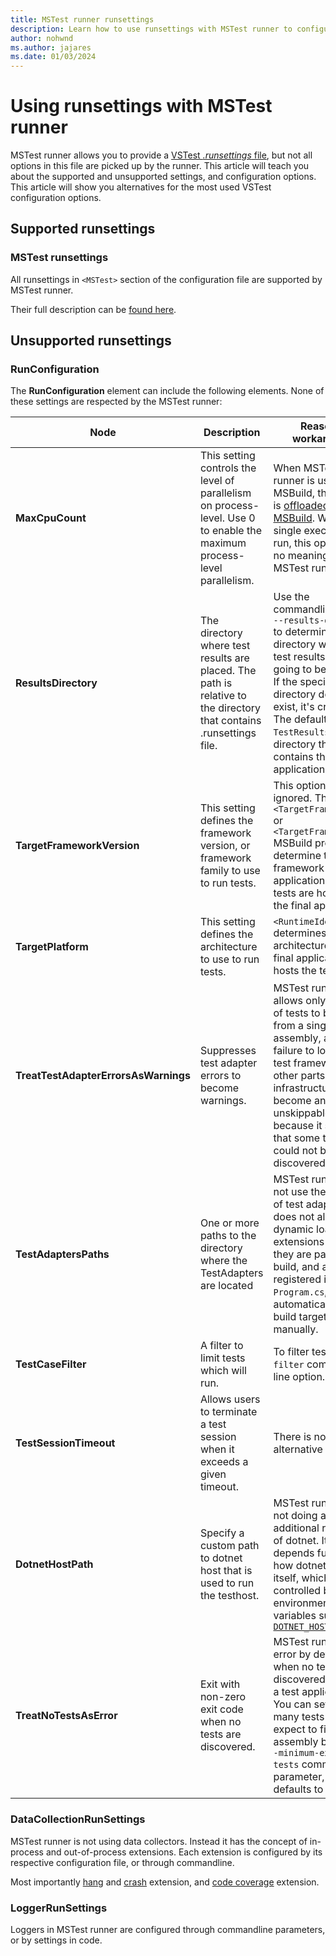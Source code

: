 ```yaml
---
title: MSTest runner runsettings
description: Learn how to use runsettings with MSTest runner to configure MSTest test framework.
author: nohwnd
ms.author: jajares
ms.date: 01/03/2024
---
```



# Using runsettings with MSTest runner

MSTest runner allows you to provide a [VSTest *.runsettings* file](https://learn.microsoft.com/visualstudio/test/configure-unit-tests-by-using-a-dot-runsettings-file), but not all options in this file are picked up by the runner. This article will teach you about the supported and unsupported settings, and configuration options. This article will show you alternatives for the most used VSTest configuration options.

## Supported runsettings

### MSTest runsettings

All runsettings in `<MSTest>` section of the configuration file are supported by MSTest runner.

Their full description can be [found here](https://learn.microsoft.com/visualstudio/test/configure-unit-tests-by-using-a-dot-runsettings-file?view=vs-2022#mstest-element).

## Unsupported runsettings

### RunConfiguration

The **RunConfiguration** element can include the following elements. None of these settings are respected by the MSTest runner:

|Node|Description|Reason / workaround |
|-|-|-|
|**MaxCpuCount**|This setting controls the level of parallelism on process-level. Use 0 to enable the maximum process-level parallelism.| When MSTest runner is used with MSBuild, this option is [offloaded to MSBuild](https://learn.microsoft.com/visualstudio/msbuild/building-multiple-projects-in-parallel-with-msbuild). When a single executable is run, this option has no meaning for MSTest runner.
|**ResultsDirectory**|The directory where test results are placed. The path is relative to the directory that contains .runsettings file.| Use the commandline option `--results-directory` to determine the directory where the test results are going to be placed. If the specified directory doesn't exist, it's created. The default is `TestResults` in the directory that contains the test application.
|**TargetFrameworkVersion**| This setting defines the framework version, or framework family to use to run tests.| This option is ignored. The `<TargetFramework>` or `<TargetFrameworks>` MSBuild properties determine the target framework of the application. The tests are hosted in the final application.
|**TargetPlatform**|This setting defines the architecture to use to run tests. | `<RuntimeIdentifier>` determines the architecture of the final application that hosts the tests.
|**TreatTestAdapterErrorsAsWarnings**|Suppresses test adapter errors to become warnings. | MSTest runner allows only one type of tests to be run from a single assembly, and failure to load the test framework or other parts of infrastructure will become an unskippable error, because it signifies that some tests could not be discovered or run.
|**TestAdaptersPaths**| One or more paths to the directory where the TestAdapters are located| MSTest runner does not use the concept of test adapters and does not allow dynamic loading of extensions unless they are part of the build, and are registered in `Program.cs`, either automatically via build targets or manually. |
|**TestCaseFilter**| A filter to limit tests which will run. | To filter tests use `--filter` command line option.
|**TestSessionTimeout**|Allows users to terminate a test session when it exceeds a given timeout.| There is no alternative option. |
|**DotnetHostPath**|Specify a custom path to dotnet host that is used to run the testhost. | MSTest runner is not doing any additional resolving of dotnet. It depends fully on how dotnet resolves itself, which can be controlled by environment variables such as [`DOTNET_HOST_PATH`](https://learn.microsoft.com/dotnet/core/tools/dotnet-environment-variables#dotnet_host_path)
|**TreatNoTestsAsError**| Exit with non-zero exit code when no tests are discovered. | MSTest runner will error by default when no tests are discovered or run in a test application. You can set how many tests you expect to find in the assembly by using `--minimum-expected-tests` command line parameter, which defaults to 1.

### DataCollectionRunSettings

MSTest runner is not using data collectors. Instead it has the concept of in-process and out-of-process extensions. Each extension is configured by its respective configuration file, or through commandline.

Most importantly [hang](https://learn.microsoft.com/dotnet/core/testing/unit-testing-mstest-runner-extensions#hang-dump-files) and [crash](https://learn.microsoft.com/dotnet/core/testing/unit-testing-mstest-runner-extensions#crash-dump-files) extension, and [code coverage](https://learn.microsoft.com/dotnet/core/testing/unit-testing-mstest-runner-extensions#microsoft-code-coverage) extension.

### LoggerRunSettings

Loggers in MSTest runner are configured through commandline parameters, or by settings in code.
